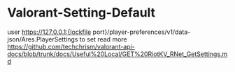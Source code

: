 # Valorant-Setting-Default

user https://127.0.0.1:{lockfile port}/player-preferences/v1/data-json/Ares.PlayerSettings to set
read more https://github.com/techchrism/valorant-api-docs/blob/trunk/docs/Useful%20Local/GET%20RiotKV_RNet_GetSettings.md

